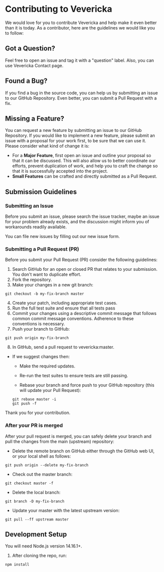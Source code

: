 # Contributing to Vevericka

We would love for you to contribute Vevericka and help make it even better than it is today. As a contributor, here are the guidelines we would like you to follow:

## Got a Question?

Feel free to open an issue and tag it with a "question" label. Also, you can use Vevericka Contact page.

## Found a Bug?

If you find a bug in the source code, you can help us by submitting an issue to our GitHub Repository. Even better, you can submit a Pull Request with a fix.

## Missing a Feature?

You can request a new feature by submitting an issue to our GitHub Repository. If you would like to implement a new feature, please submit an issue with a proposal for your work first, to be sure that we can use it. Please consider what kind of change it is:

- For a **Major Feature**, first open an issue and outline your proposal so that it can be discussed. This will also allow us to better coordinate our efforts, prevent duplication of work, and help you to craft the change so that it is successfully accepted into the project.
- **Small Features** can be crafted and directly submitted as a Pull Request.

## Submission Guidelines

### Submitting an Issue

Before you submit an issue, please search the issue tracker, maybe an issue for your problem already exists, and the discussion might inform you of workarounds readily available.

You can file new issues by filling out our new issue form.

### Submitting a Pull Request (PR)

Before you submit your Pull Request (PR) consider the following guidelines:

1. Search GitHub for an open or closed PR that relates to your submission. You don't want to duplicate effort.
2. Fork the repository.
3. Make your changes in a new git branch:

```
git checkout -b my-fix-branch master
```

4. Create your patch, including appropriate test cases.
5. Run the full test suite and ensure that all tests pass
6. Commit your changes using a descriptive commit message that follows common commit message conventions. Adherence to these conventions is necessary.
7. Push your branch to GitHub:

```
git push origin my-fix-branch
```

8. In GitHub, send a pull request to vevericka:master.

- If we suggest changes then:

    - Make the required updates.

    - Re-run the test suites to ensure tests are still passing.

    - Rebase your branch and force push to your GitHub repository (this will update your Pull Request):

  ```
  git rebase master -i
  git push -f
  ```

Thank you for your contribution.

### After your PR is merged

After your pull request is merged, you can safely delete your branch and pull the changes from the main (upstream) repository:

- Delete the remote branch on GitHub either through the GitHub web UI, or your local shell as follows:

```
git push origin --delete my-fix-branch
```

- Check out the master branch:

```
git checkout master -f
```

- Delete the local branch:

```
git branch -D my-fix-branch
```

- Update your master with the latest upstream version:

```
git pull --ff upstream master
```

## Development Setup

You will need Node.js version 14.16.1+.

1. After cloning the repo, run:

```
npm install
```
